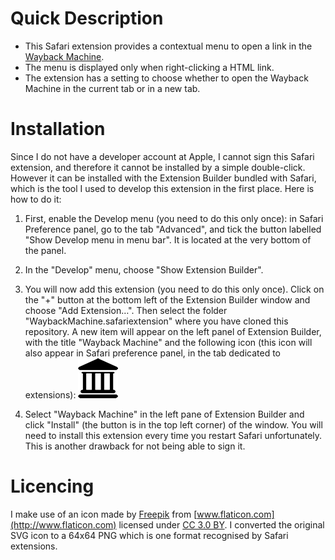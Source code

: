 # Quick Description

- This Safari extension provides a contextual menu to open a link in the [Wayback Machine](https://archive.org/web/).
- The menu is displayed only when right-clicking a HTML link.
- The extension has a setting to choose whether to open the Wayback Machine in the current tab or in a new tab.

# Installation

Since I do not have a developer account at Apple, I cannot sign this Safari extension, and therefore it cannot be installed by a simple double-click. However it can be installed with the Extension Builder bundled with Safari, which is the tool I used to develop this extension in the first place. Here is how to do it:

1. First, enable the Develop menu (you need to do this only once): in Safari Preference panel, go to the tab "Advanced", and tick the button labelled "Show Develop menu in menu bar". It is located at the very bottom of the panel.

2. In the "Develop" menu, choose "Show Extension Builder".

3. You will now add this extension (you need to do this only once). Click on the "+" button at the bottom left of the Extension Builder window and choose "Add Extension…". Then select the folder "WaybackMachine.safariextension" where you have cloned this repository. A new item will appear on the left panel of Extension Builder, with the title "Wayback Machine" and the following icon (this icon will also appear in Safari preference panel, in the tab dedicated to extensions):
![](Icon-64.png)

4. Select "Wayback Machine" in the left pane of Extension Builder and click "Install" (the button is in the top left corner) of the window. You will need to install this extension every time you restart Safari unfortunately. This is another drawback for not being able to sign it.

# Licencing

I make use of an icon made by [Freepik](http://www.freepik.com) from [www.flaticon.com](http://www.flaticon.com) licensed under [CC 3.0 BY](http://creativecommons.org/licenses/by/3.0/). I converted the original SVG icon to a 64x64 PNG which is one format recognised by Safari extensions.
